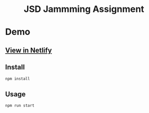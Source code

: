 <h1 align="center">JSD Jammming Assignment</h1>

# Demo

## [View in Netlify](https://belljamming.netlify.app/)

## Install

```sh
npm install
```

## Usage

```sh
npm run start
```
